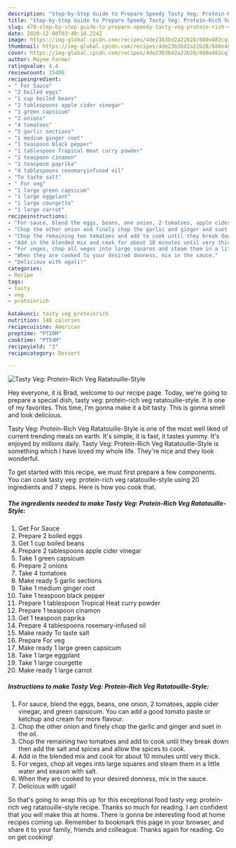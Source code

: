 ```yaml
---
description: "Step-by-Step Guide to Prepare Speedy Tasty Veg: Protein-Rich Veg Ratatouille-Style"
title: "Step-by-Step Guide to Prepare Speedy Tasty Veg: Protein-Rich Veg Ratatouille-Style"
slug: 479-step-by-step-guide-to-prepare-speedy-tasty-veg-protein-rich-veg-ratatouille-style
date: 2020-12-08T03:40:10.224Z
image: https://img-global.cpcdn.com/recipes/4de23b3bd2a22b28/680x482cq70/tasty-veg-protein-rich-veg-ratatouille-style-recipe-main-photo.jpg
thumbnail: https://img-global.cpcdn.com/recipes/4de23b3bd2a22b28/680x482cq70/tasty-veg-protein-rich-veg-ratatouille-style-recipe-main-photo.jpg
cover: https://img-global.cpcdn.com/recipes/4de23b3bd2a22b28/680x482cq70/tasty-veg-protein-rich-veg-ratatouille-style-recipe-main-photo.jpg
author: Mayme Farmer
ratingvalue: 4.4
reviewcount: 15406
recipeingredient:
- " For Sauce"
- "2 boiled eggs"
- "1 cup boiled beans"
- "2 tablespoons apple cider vinegar"
- "1 green capsicum"
- "2 onions"
- "4 tomatoes"
- "5 garlic sections"
- "1 medium ginger root"
- "1 teaspoon black pepper"
- "1 tablespoon Tropical Heat curry powder"
- "1 teaspoon cinamon"
- "1 teaspoon paprika"
- "4 tablespoons rosemaryinfused oil"
- "To taste salt"
- " For veg"
- "1 large green capsicum"
- "1 large eggplant"
- "1 large courgette"
- "1 large carrot"
recipeinstructions:
- "For sauce, blend the eggs, beans, one onion, 2 tomatoes, apple cider vinegar, and green capsicum. You can add a good tomato paste or ketchup and cream for more flavour."
- "Chop the other onion and finely chop the garlic and ginger and suet in the oil."
- "Chop the remaining two tomatoes and add to cook until they break down then add the salt and spices and allow the spices to cook."
- "Add in the blended mix and cook for about 10 minutes until very thick."
- "For veges, chop all veges into large squares and steam them in a little water and season with salt."
- "When they are cooked to your desired donness, mix in the sauce."
- "Delicious with ugali!"
categories:
- Recipe
tags:
- tasty
- veg
- proteinrich

katakunci: tasty veg proteinrich 
nutrition: 148 calories
recipecuisine: American
preptime: "PT20M"
cooktime: "PT54M"
recipeyield: "3"
recipecategory: Dessert

---
```



![Tasty Veg: Protein-Rich Veg Ratatouille-Style](https://img-global.cpcdn.com/recipes/4de23b3bd2a22b28/680x482cq70/tasty-veg-protein-rich-veg-ratatouille-style-recipe-main-photo.jpg)

Hey everyone, it is Brad, welcome to our recipe page. Today, we're going to prepare a special dish, tasty veg: protein-rich veg ratatouille-style. It is one of my favorites. This time, I'm gonna make it a bit tasty. This is gonna smell and look delicious.



Tasty Veg: Protein-Rich Veg Ratatouille-Style is one of the most well liked of current trending meals on earth. It's simple, it is fast, it tastes yummy. It's enjoyed by millions daily. Tasty Veg: Protein-Rich Veg Ratatouille-Style is something which I have loved my whole life. They're nice and they look wonderful.


To get started with this recipe, we must first prepare a few components. You can cook tasty veg: protein-rich veg ratatouille-style using 20 ingredients and 7 steps. Here is how you cook that.

<!--inarticleads1-->

##### The ingredients needed to make Tasty Veg: Protein-Rich Veg Ratatouille-Style:

1. Get  For Sauce
1. Prepare 2 boiled eggs
1. Get 1 cup boiled beans
1. Prepare 2 tablespoons apple cider vinegar
1. Take 1 green capsicum
1. Prepare 2 onions
1. Take 4 tomatoes
1. Make ready 5 garlic sections
1. Take 1 medium ginger root
1. Take 1 teaspoon black pepper
1. Prepare 1 tablespoon Tropical Heat curry powder
1. Prepare 1 teaspoon cinamon
1. Get 1 teaspoon paprika
1. Prepare 4 tablespoons rosemary-infused oil
1. Make ready To taste salt
1. Prepare  For veg
1. Make ready 1 large green capsicum
1. Take 1 large eggplant
1. Take 1 large courgette
1. Make ready 1 large carrot




<!--inarticleads2-->

##### Instructions to make Tasty Veg: Protein-Rich Veg Ratatouille-Style:

1. For sauce, blend the eggs, beans, one onion, 2 tomatoes, apple cider vinegar, and green capsicum. You can add a good tomato paste or ketchup and cream for more flavour.
1. Chop the other onion and finely chop the garlic and ginger and suet in the oil.
1. Chop the remaining two tomatoes and add to cook until they break down then add the salt and spices and allow the spices to cook.
1. Add in the blended mix and cook for about 10 minutes until very thick.
1. For veges, chop all veges into large squares and steam them in a little water and season with salt.
1. When they are cooked to your desired donness, mix in the sauce.
1. Delicious with ugali!




So that's going to wrap this up for this exceptional food tasty veg: protein-rich veg ratatouille-style recipe. Thanks so much for reading. I am confident that you will make this at home. There is gonna be interesting food at home recipes coming up. Remember to bookmark this page in your browser, and share it to your family, friends and colleague. Thanks again for reading. Go on get cooking!
